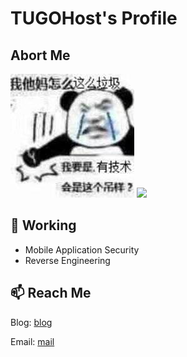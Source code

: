 # TUGOHost's Profile

## Abort Me
<p align="">
<img src="https://raw.githubusercontent.com/TUGOhost/TUGOhost/main/cai.jpeg">
<img height="50%" width="auto" src ="https://github-readme-stats.vercel.app/api/top-langs/?username=TUGOhost&layout=compact&hide_border=true&theme=darcula&bg_color=00000000&langs_count=6&hide=jupyter%20notebook,tex,css,php">
</p>

## 🔭 Working
- Mobile Application Security
- Reverse Engineering

## 📫 Reach Me
Blog: [blog](https://tugohost.github.io/)

Email: [mail](mailto:tu9oh0st@duck.com)
